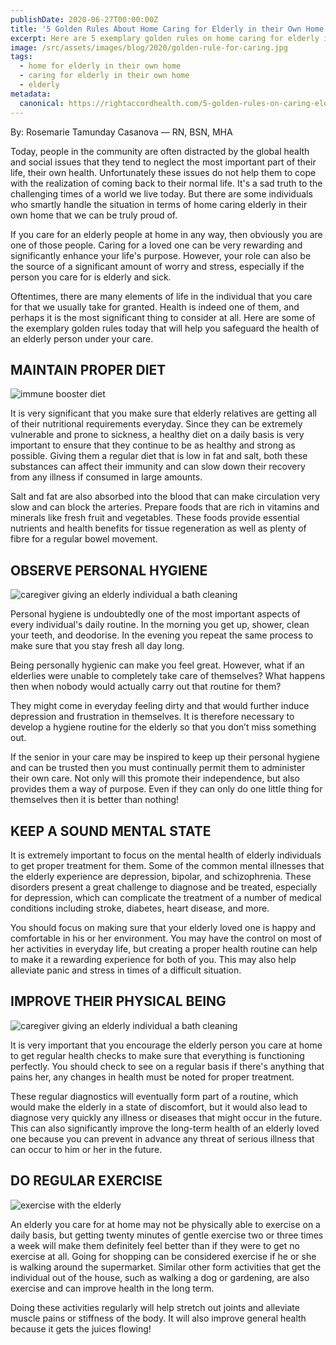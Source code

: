 ```yaml
---
publishDate: 2020-06-27T00:00:00Z
title: '5 Golden Rules About Home Caring for Elderly in their Own Home'
excerpt: Here are 5 exemplary golden rules on home caring for elderly in their own home that will help you safeguard the health of an elderly under your care.
image: /src/assets/images/blog/2020/golden-rule-for-caring.jpg
tags:
  - home for elderly in their own home
  - caring for elderly in their own home
  - elderly
metadata:
  canonical: https://rightaccordhealth.com/5-golden-rules-on-caring-elderly
---
```




By: Rosemarie Tamunday Casanova — RN, BSN, MHA



Today, people in the community are often distracted by the global health and social issues that they tend to neglect the most important part of their life, their own health. Unfortunately these issues do not help them to cope with the realization of coming back to their normal life. It's a sad truth to the challenging times of a world we live today. But there are some individuals who smartly handle the situation in terms of home caring elderly in their own home that we can be truly proud of.

If you care for an elderly people at home in any way, then obviously you are one of those people. Caring for a loved one can be very rewarding and significantly enhance your life's purpose. However, your role can also be the source of a significant amount of worry and stress, especially if the person you care for is elderly and sick.

Oftentimes, there are many elements of life in the individual that you care for that we usually take for granted. Health is indeed one of them, and perhaps it is the most significant thing to consider at all. Here are some of the exemplary golden rules today that will help you safeguard the health of an elderly person under your care.

MAINTAIN PROPER DIET
--------------------

![immune booster diet](/src/assets/images/blog/2020/immune-boosters-diet.jpg)

It is very significant that you make sure that elderly relatives are getting all of their nutritional requirements everyday. Since they can be extremely vulnerable and prone to sickness, a healthy diet on a daily basis is very important to ensure that they continue to be as healthy and strong as possible. Giving them a regular diet that is low in fat and salt, both these substances can affect their immunity and can slow down their recovery from any illness if consumed in large amounts.

Salt and fat are also absorbed into the blood that can make circulation very slow and can block the arteries. Prepare foods that are rich in vitamins and minerals like fresh fruit and vegetables. These foods provide essential nutrients and health benefits for tissue regeneration as well as plenty of fibre for a regular bowel movement.

OBSERVE PERSONAL HYGIENE
------------------------

![caregiver giving an elderly individual a bath cleaning](/src/assets/images/blog/2020/bathing.jpg)

Personal hygiene is undoubtedly one of the most important aspects of every individual's daily routine. In the morning you get up, shower, clean your teeth, and deodorise. In the evening you repeat the same process to make sure that you stay fresh all day long.

Being personally hygienic can make you feel great. However, what if an elderlies were unable to completely take care of themselves? What happens then when nobody would actually carry out that routine for them?

They might come in everyday feeling dirty and that would further induce depression and frustration in themselves. It is therefore necessary to develop a hygiene routine for the elderly so that you don’t miss something out.

If the senior in your care may be inspired to keep up their personal hygiene and can be trusted then you must continually permit them to administer their own care. Not only will this promote their independence, but also provides them a way of purpose. Even if they can only do one little thing for themselves then it is better than nothing!

KEEP A SOUND MENTAL STATE
-------------------------

It is extremely important to focus on the mental health of elderly individuals to get proper treatment for them. Some of the common mental illnesses that the elderly experience are depression, bipolar, and schizophrenia. These disorders present a great challenge to diagnose and be treated, especially for depression, which can complicate the treatment of a number of medical conditions including stroke, diabetes, heart disease, and more.

You should focus on making sure that your elderly loved one is happy and comfortable in his or her environment. You may have the control on most of her activities in everyday life, but creating a proper health routine can help to make it a rewarding experience for both of you. This may also help alleviate panic and stress in times of a difficult situation.

IMPROVE THEIR PHYSICAL BEING
----------------------------

![caregiver giving an elderly individual a bath cleaning](/src/assets/images/blog/2020/rahhc-caregiver.jpg)

It is very important that you encourage the elderly person you care at home to get regular health checks to make sure that everything is functioning perfectly. You should check to see on a regular basis if there's anything that pains her, any changes in health must be noted for proper treatment.

These regular diagnostics will eventually form part of a routine, which would make the elderly in a state of discomfort, but it would also lead to diagnose very quickly any illness or diseases that might occur in the future. This can also significantly improve the long-term health of an elderly loved one because you can prevent in advance any threat of serious illness that can occur to him or her in the future.

DO REGULAR EXERCISE
-------------------

![exercise with the elderly](/src/assets/images/blog/2020/exercise.jpg)

An elderly you care for at home may not be physically able to exercise on a daily basis, but getting twenty minutes of gentle exercise two or three times a week will make them definitely feel better than if they were to get no exercise at all. Going for shopping can be considered exercise if he or she is walking around the supermarket. Similar other form activities that get the individual out of the house, such as walking a dog or gardening, are also exercise and can improve health in the long term.

Doing these activities regularly will help stretch out joints and alleviate muscle pains or stiffness of the body. It will also improve general health because it gets the juices flowing!